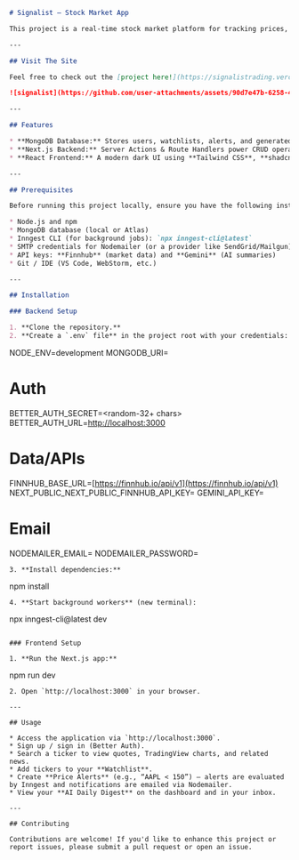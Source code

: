 ```md
# Signalist — Stock Market App

This project is a real-time stock market platform for tracking prices, building watchlists, setting price alerts, reading AI-generated digests, and viewing professional charts. It uses a **MongoDB** database for persistence, a **Next.js** application (Server Actions & Route Handlers) to expose a RESTful-style backend and serve the UI, and a **React/TypeScript** frontend styled with Tailwind and shadcn/ui.

---

## Visit The Site

Feel free to check out the [project here!](https://signalistrading.vercel.app/sign-in)

![signalist](https://github.com/user-attachments/assets/90d7e47b-6258-492a-9c56-1663cfbce305)

---

## Features

* **MongoDB Database:** Stores users, watchlists, alerts, and generated digests with indexes, unique constraints, and timestamps.
* **Next.js Backend:** Server Actions & Route Handlers power CRUD operations, TradingView/Finnhub integrations, and secure session handling. Background jobs run with **Inngest** for alert checks and daily summaries; email is sent with **Nodemailer**.
* **React Frontend:** A modern dark UI using **Tailwind CSS**, **shadcn/ui**, **Radix UI**, and **Framer Motion**. Includes ticker search, watchlists, alert modals, AI news summaries, and embedded **TradingView** charts.

---

## Prerequisites

Before running this project locally, ensure you have the following installed:

* Node.js and npm
* MongoDB database (local or Atlas)
* Inngest CLI (for background jobs): `npx inngest-cli@latest`
* SMTP credentials for Nodemailer (or a provider like SendGrid/Mailgun)
* API keys: **Finnhub** (market data) and **Gemini** (AI summaries)
* Git / IDE (VS Code, WebStorm, etc.)

---

## Installation

### Backend Setup

1. **Clone the repository.**
2. **Create a `.env` file** in the project root with your credentials:

```

NODE_ENV=development
MONGODB_URI=<your-mongodb-uri>

# Auth

BETTER_AUTH_SECRET=<random-32+ chars>
BETTER_AUTH_URL=[http://localhost:3000](http://localhost:3000)

# Data/APIs

FINNHUB_BASE_URL=[https://finnhub.io/api/v1](https://finnhub.io/api/v1)
NEXT_PUBLIC_NEXT_PUBLIC_FINNHUB_API_KEY=<your-finnhub-key>
GEMINI_API_KEY=<your-gemini-key>

# Email

NODEMAILER_EMAIL=<from-address>
NODEMAILER_PASSWORD=<app-password-or-smtp-secret>

```
3. **Install dependencies:**

```

npm install

```
4. **Start background workers** (new terminal):

```

npx inngest-cli@latest dev

```

### Frontend Setup

1. **Run the Next.js app:**

```

npm run dev

```
2. Open `http://localhost:3000` in your browser.

---

## Usage

* Access the application via `http://localhost:3000`.
* Sign up / sign in (Better Auth).
* Search a ticker to view quotes, TradingView charts, and related news.
* Add tickers to your **Watchlist**.
* Create **Price Alerts** (e.g., “AAPL < 150”) — alerts are evaluated by Inngest and notifications are emailed via Nodemailer.
* View your **AI Daily Digest** on the dashboard and in your inbox.

---

## Contributing

Contributions are welcome! If you'd like to enhance this project or report issues, please submit a pull request or open an issue.
```

